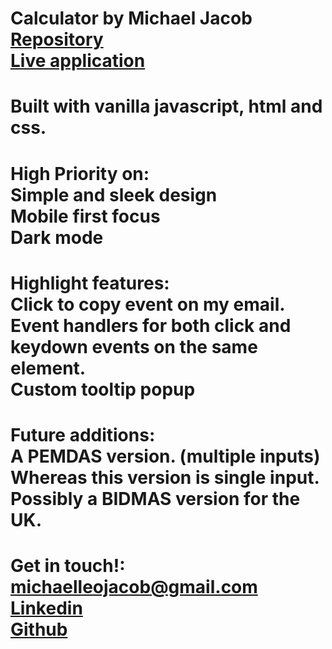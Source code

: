 # Calculator by Michael Jacob<br><a href="https://github.com/Michaelleojacob/calculator" target="_blank">Repository</a> <br><a href="https://michaelleojacob.github.io/calculator/" target="_blank">Live application</a>

# Built with vanilla javascript, html and css.

# High Priority on:<br>Simple and sleek design<br>Mobile first focus<br>Dark mode

# Highlight features:<br>Click to copy event on my email.<br>Event handlers for both click and keydown events on the same element.<br>Custom tooltip popup

# Future additions:<br>A PEMDAS version. (multiple inputs) Whereas this version is single input.<br>Possibly a BIDMAS version for the UK.

# Get in touch!:<br> michaelleojacob@gmail.com<br><a href="https://www.linkedin.com/public-profile/in/michael-leo-jacob" target="_blank">Linkedin</a><br><a href="https://https://github.com/Michaelleojacob" target="_blank">Github</a>
